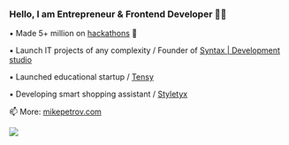 ### Hello, I am Entrepreneur & Frontend Developer 👨‍💻

▪ Made 5+ million on [hackathons](https://github.com/mike-petrov/hackathons) 🍋

▪ Launch IT projects of any complexity / Founder of [Syntax | Development studio](https://dev-syntax.ru/?ref=github_profile)

▪ Launched educational startup / [Tensy](https://tensy.org/?ref=github_profile)

▪ Developing smart shopping assistant / [Styletyx](https://styletyx.com/?ref=github_profile) 

📫 More: [mikepetrov.com](https://mikepetrov.ru/?ref=github_profile)

![](https://komarev.com/ghpvc/?username=mike-petrov)

